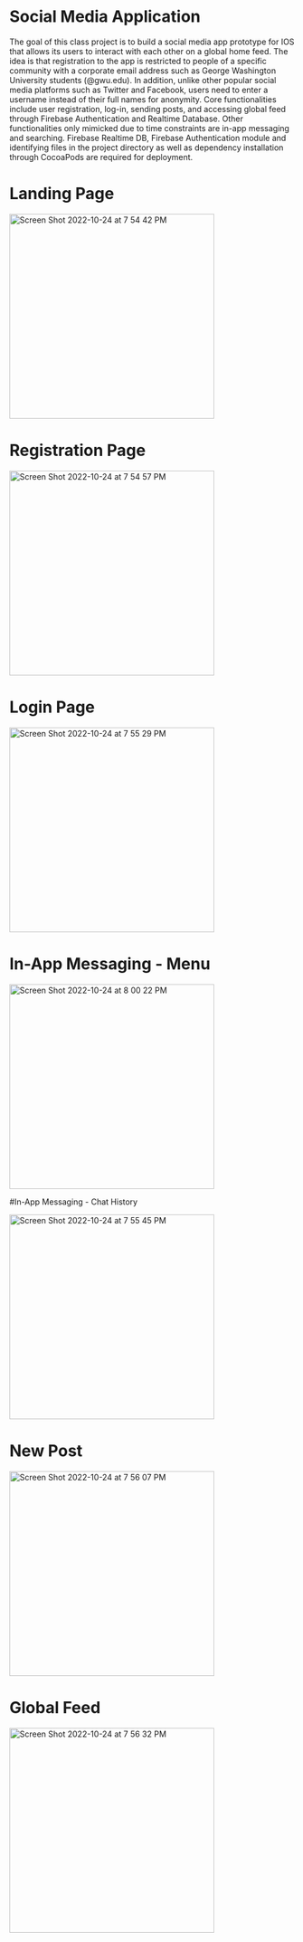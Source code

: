 # Social Media Application

The goal of this class project is to build a social media app prototype for IOS that allows its users to interact with each other on a global home feed. The idea is that registration to the app is restricted to people of a specific community with a corporate email address such as George Washington University students (@gwu.edu). In addition, unlike other popular social media platforms such as Twitter and Facebook, users need to enter a username instead of their full names for anonymity. Core functionalities include user registration, log-in, sending posts, and accessing global feed through Firebase Authentication and Realtime Database. Other functionalities only mimicked due to time constraints are in-app messaging and searching. Firebase Realtime DB, Firebase Authentication module and identifying files in the project directory as well as dependency installation through CocoaPods are required for deployment.

# Landing Page

<img width="362" alt="Screen Shot 2022-10-24 at 7 54 42 PM" src="https://user-images.githubusercontent.com/95255319/197651991-28fa5324-3cdc-470e-93d7-3afb43c67fd4.png">

# Registration Page

<img width="362" alt="Screen Shot 2022-10-24 at 7 54 57 PM" src="https://user-images.githubusercontent.com/95255319/197652018-e6b92692-ad84-47b6-a5c0-fb69db98954e.png">

# Login Page

<img width="362" alt="Screen Shot 2022-10-24 at 7 55 29 PM" src="https://user-images.githubusercontent.com/95255319/197652034-31eec557-e647-42d4-9595-e49eb368aefe.png">

# In-App Messaging - Menu

<img width="362" alt="Screen Shot 2022-10-24 at 8 00 22 PM" src="https://user-images.githubusercontent.com/95255319/197652198-2664b045-634e-4f26-a1e9-b8271077fb16.png">

#In-App Messaging - Chat History

<img width="362" alt="Screen Shot 2022-10-24 at 7 55 45 PM" src="https://user-images.githubusercontent.com/95255319/197652840-f7ff82c7-e8e9-45ca-915d-56bd554d91a9.png">

# New Post

<img width="362" alt="Screen Shot 2022-10-24 at 7 56 07 PM" src="https://user-images.githubusercontent.com/95255319/197652416-9c615208-7c23-4e88-86d4-a0ec0048e7e1.png">

# Global Feed

<img width="362" alt="Screen Shot 2022-10-24 at 7 56 32 PM" src="https://user-images.githubusercontent.com/95255319/197652439-6222662b-4a1d-4ff0-a355-e6c640debb2e.png">
